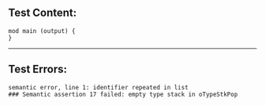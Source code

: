 
Test Content: 
-------------------------
```
mod main (output) {  
} 
```
------------------------

Test Errors:
-------------------------
```
semantic error, line 1: identifier repeated in list
### Semantic assertion 17 failed: empty type stack in oTypeStkPop
```
